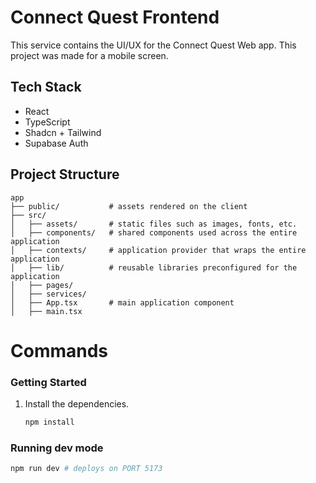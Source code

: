 # Connect Quest Frontend

This service contains the UI/UX for the Connect Quest Web app. This project was made for a mobile screen.

## Tech Stack
- React
- TypeScript
- Shadcn + Tailwind
- Supabase Auth

## Project Structure
```
app
├── public/           # assets rendered on the client 
├── src/        
│   ├── assets/       # static files such as images, fonts, etc.
│   ├── components/   # shared components used across the entire application
│   ├── contexts/     # application provider that wraps the entire application
│   ├── lib/          # reusable libraries preconfigured for the application
│   ├── pages/
│   ├── services/
│   ├── App.tsx       # main application component
│   ├── main.tsx
```

# Commands

### Getting Started

1. Install the dependencies.
    ```bash
    npm install
    ```

### Running dev mode
```bash
npm run dev # deploys on PORT 5173
```
